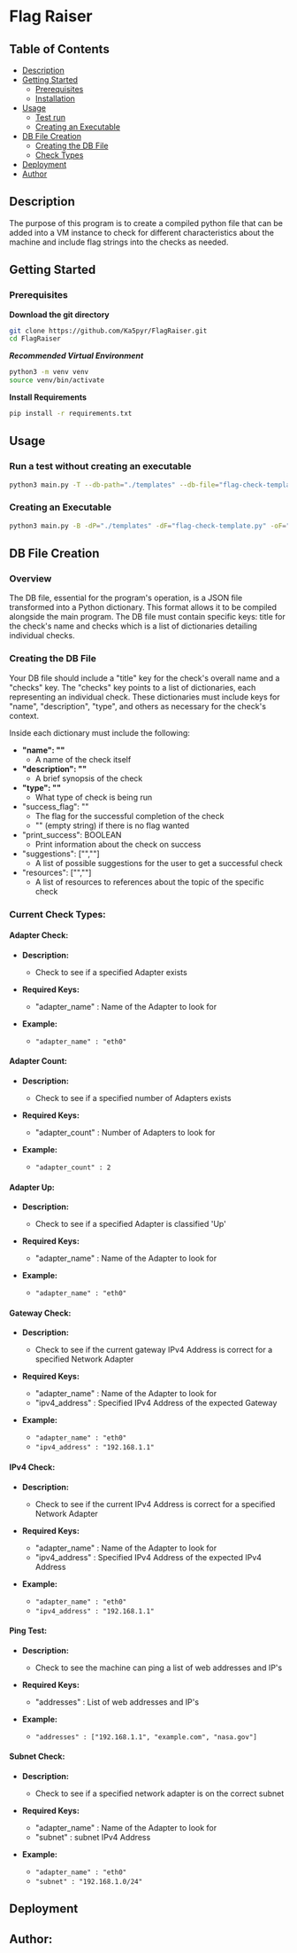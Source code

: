# Flag Raiser

## Table of Contents
- [Description](#description)
- [Getting Started](#getting-started)
  - [Prerequisites](#prerequisites)
  - [Installation](#installation)
- [Usage](#usage)
  - [Test run](#test-run)
  - [Creating an Executable](#creating-an-executable)
- [DB File Creation](#db-file-creation)
  - [Creating the DB File](#creating-the-db-file)
  - [Check Types](#check-types)
- [Deployment](#deployment)
- [Author](#author)

## Description
The purpose of this program is to create a compiled python file that can be added into a VM instance to check for different characteristics about the machine and include flag strings into the checks as needed.

## Getting Started

### Prerequisites
**Download the git directory**
```bash
git clone https://github.com/Ka5pyr/FlagRaiser.git
cd FlagRaiser
```
**_Recommended Virtual Environment_**
```bash
python3 -m venv venv
source venv/bin/activate
```
**Install Requirements**
```bash
pip install -r requirements.txt
```

## Usage
### Run a test without creating an executable
```bash
python3 main.py -T --db-path="./templates" --db-file="flag-check-template.py"
```
### Creating an Executable
```bash
python3 main.py -B -dP="./templates" -dF="flag-check-template.py" -oF="flag-test"
```

## DB File Creation
### Overview
The DB file, essential for the program's operation, is a JSON file transformed into a Python dictionary. This format allows it to be compiled alongside the main program. The DB file must contain specific keys: title for the check's name and checks which is a list of dictionaries detailing individual checks.

### Creating the DB File
Your DB file should include a "title" key for the check's overall name and a "checks" key. The "checks" key points to a list of dictionaries, each representing an individual check. These dictionaries must include keys for "name", "description", "type", and others as necessary for the check's context.

Inside each dictionary must include the following:
- **"name": ""**
  + A name of the check itself
- **"description": ""**
  + A brief synopsis of the check
- **"type": ""**
  + What type of check is being run
- "success_flag": ""
  + The flag for the successful completion of the check
  + "" (empty string) if there is no flag wanted
- "print_success": BOOLEAN
  + Print information about the check on success
- "suggestions": ["",""]
  + A list of possible suggestions for the user to get a successful check
- "resources": ["",""]
  + A list of resources to references about the topic of the specific check

### Current Check Types:
#### Adapter Check:
- **Description:**
  + Check to see if a specified Adapter exists
  
- **Required Keys:**
  + "adapter_name" : Name of the Adapter to look for
  
- **Example:**
  + ```"adapter_name" : "eth0"```
#### Adapter Count:
- **Description:**
  + Check to see if a specified number of Adapters exists
  
- **Required Keys:**
  + "adapter_count" : Number of Adapters to look for
  
- **Example:**
  + ```"adapter_count" : 2```
#### Adapter Up:
- **Description:**
  + Check to see if a specified Adapter is classified 'Up'
  
- **Required Keys:**
  + "adapter_name" : Name of the Adapter to look for
  
- **Example:**
  + ```"adapter_name" : "eth0"```
#### Gateway Check:
- **Description:**
  + Check to see if the current gateway IPv4 Address is correct for a specified Network Adapter
  
- **Required Keys:**
  + "adapter_name" : Name of the Adapter to look for
  + "ipv4_address" : Specified IPv4 Address of the expected Gateway
  
- **Example:**
  + ```"adapter_name" : "eth0"```
  + ```"ipv4_address" : "192.168.1.1"```
#### IPv4 Check:
- **Description:**
  + Check to see if the current IPv4 Address is correct for a specified Network Adapter
  
- **Required Keys:**
  + "adapter_name" : Name of the Adapter to look for
  + "ipv4_address" : Specified IPv4 Address of the expected IPv4 Address
  
- **Example:**
  + ```"adapter_name" : "eth0"```
  + ```"ipv4_address" : "192.168.1.1"```
#### Ping Test:
- **Description:**
  + Check to see the machine can ping a list of web addresses and IP's
  
- **Required Keys:**
  + "addresses" : List of web addresses and IP's
  
- **Example:**
  + ```"addresses" : ["192.168.1.1", "example.com", "nasa.gov"]```
#### Subnet Check:
- **Description:**
  + Check to see if a specified network adapter is on the correct subnet
  
- **Required Keys:**
  + "adapter_name" : Name of the Adapter to look for
  + "subnet" : subnet IPv4 Address
  
- **Example:**
  + ```"adapter_name" : "eth0"```
  + ```"subnet" : "192.168.1.0/24"```
## Deployment

## Author: